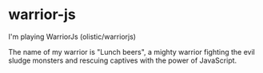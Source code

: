 # warrior-js
I'm playing WarriorJs (olistic/warriorjs)

The name of my warrior is "Lunch beers", a mighty warrior fighting the evil sludge monsters and rescuing captives with the power of JavaScript.
